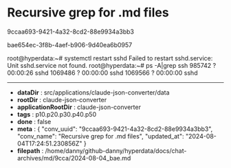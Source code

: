 # Recursive grep for .md files

9ccaa693-9421-4a32-8cd2-88e9934a3bb3

bae654ec-3f8b-4aef-b906-9d40ea6b0957

root@hyperdata:~# systemctl restart sshd
Failed to restart sshd.service: Unit sshd.service not found.
root@hyperdata:~# ps -A|grep ssh
 985742 ?        00:00:26 sshd
1069486 ?        00:00:00 sshd
1069566 ?        00:00:00 sshd

---

* **dataDir** : src/applications/claude-json-converter/data
* **rootDir** : claude-json-converter
* **applicationRootDir** : claude-json-converter
* **tags** : p10.p20.p30.p40.p50
* **done** : false
* **meta** : {
  "conv_uuid": "9ccaa693-9421-4a32-8cd2-88e9934a3bb3",
  "conv_name": "Recursive grep for .md files",
  "updated_at": "2024-08-04T17:24:51.230856Z"
}
* **filepath** : /home/danny/github-danny/hyperdata/docs/chat-archives/md/9cca/2024-08-04_bae.md